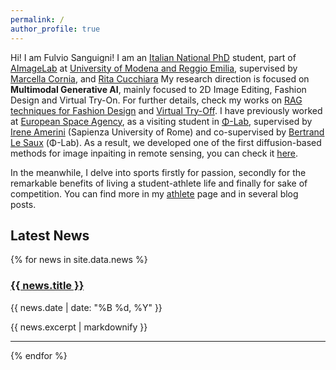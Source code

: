 ```yaml
---
permalink: /
author_profile: true
---
```



Hi! I am Fulvio Sanguigni! I am an [Italian National PhD](https://www.phd-ai.it/en/359-2/) student, part of [AImageLab](https://aimagelab.ing.unimore.it/imagelab/) at [University of Modena and Reggio Emilia](https://www.unimore.it/), supervised by [Marcella Cornia](https://scholar.google.it/citations?user=DzgmSJEAAAAJ&hl=it), and [Rita Cucchiara](https://scholar.google.it/citations?user=OM3sZEoAAAAJ&hl=it)
My research direction is focused on **Multimodal Generative AI**, mainly focused to 2D Image Editing, Fashion Design and Virtual Try-On. For further details, check my works on [RAG techniques for Fashion Design](https://arxiv.org/abs/2504.14011) and [Virtual Try-Off](https://temu-vtoff-page.github.io/).
I have previously worked at [European Space Agency](https://www.esa.int/), as a visiting student in [Φ-Lab](https://philab.esa.int/), supervised by [Irene Amerini](https://sites.google.com/diag.uniroma1.it/ireneamerini) (Sapienza University of Rome) and co-supervised by [Bertrand Le Saux](https://blesaux.github.io/) (Φ-Lab). As a result, we developed one of the first diffusion-based methods for image inpaiting in remote sensing, you can check it [here](https://arxiv.org/abs/2311.06222).

In the meanwhile, I delve into sports firstly for passion, secondly for the remarkable benefits of living a student-athlete life and finally for sake of competition.
You can find more in my [athlete](https://furio1999.github.io//athlete/) page and in several blog posts.

## Latest News

<div class="news-list">
  {% for news in site.data.news %}
    <div class="news-item">
      <h3><a href="{{ news.url }}">{{ news.title }}</a></h3>
      <p class="news-date">{{ news.date | date: "%B %d, %Y" }}</p>
      <p class="news-excerpt">{{ news.excerpt | markdownify }}</p>
    </div>
    <hr>
  {% endfor %}
</div>


